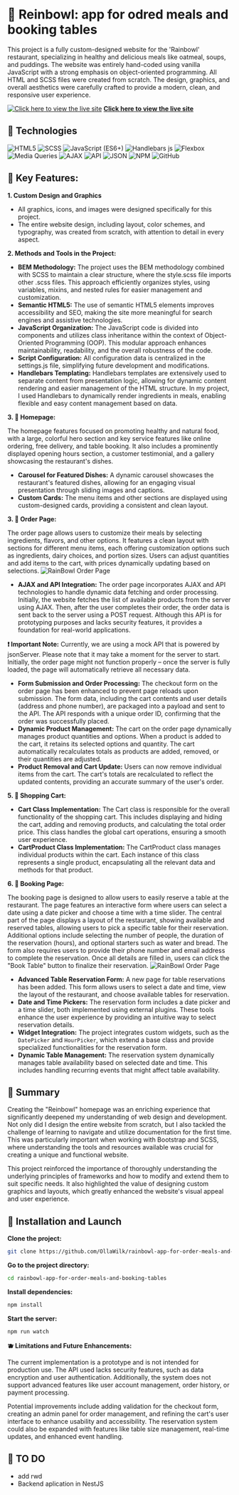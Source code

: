 # 🍉  Reinbowl: app for odred meals and booking tables

This project is a fully custom-designed website for the 'Rainbowl' restaurant, specializing in healthy and delicious meals like oatmeal, soups, and puddings. The website was entirely hand-coded using vanilla JavaScript with a strong emphasis on object-oriented programming. All HTML and SCSS files were created from scratch. The design, graphics, and overall aesthetics were carefully crafted to provide a modern, clean, and responsive user experience.

[![Click here to view the live site](src/images/image_2024-08-20_125829238.png)](https://rainbowl-ollawilk.vercel.app/#/home) 
**[Click here to view the live site](https://rainbowl-ollawilk.vercel.app/#/home)**


## 🍒  Technologies
![HTML5]( https://img.shields.io/badge/html5-%23E34F26.svg?style=for-the-badge&logo=html5&logoColor=white)
![SCSS]( https://img.shields.io/badge/SASS-hotpink.svg?style=for-the-badge&logo=SASS&logoColor=white)
![JavaScript (ES6+)](https://img.shields.io/badge/javascript-%23323330.svg?style=for-the-badge&logo=javascript&logoColor=%23F7DF1E)
![Handlebars js](https://img.shields.io/badge/Handlebars%20js-f0772b?style=for-the-badge&logo=handlebarsdotjs&logoColor=black)
![Flexbox](https://img.shields.io/badge/css-flexbox-%231572B6.svg?style=for-the-badge&logo=css3&logoColor=white)
![Media Queries](https://img.shields.io/badge/css-media%20queries-%231572B6.svg?style=for-the-badge&logo=css3&logoColor=white)
![AJAX](https://img.shields.io/badge/AJAX-20B2AA?style=for-the-badge)
![API](https://img.shields.io/badge/API-grey?style=for-the-badge)
![JSON](https://img.shields.io/badge/JSON-grey?style=for-the-badge)
![NPM](https://img.shields.io/badge/NPM-%23CB3837.svg?style=for-the-badge&logo=npm&logoColor=white)
![GitHub](https://img.shields.io/badge/github-%23121011.svg?style=for-the-badge&logo=github&logoColor=white)


## 🍏  Key Features:

**1. Custom Design and Graphics**

* All graphics, icons, and images were designed specifically for this project.
* The entire website design, including layout, color schemes, and typography, was created from scratch, with attention to detail in every aspect.

**2. Methods and Tools in the Project:**

* **BEM Methodology:**  The project uses the BEM methodology combined with SCSS to maintain a clear structure, where the style.scss file imports other .scss files. This approach efficiently organizes styles, using variables, mixins, and nested rules for easier management and customization.
* **Semantic HTML5:** The use of semantic HTML5 elements improves accessibility and SEO, making the site more meaningful for search engines and assistive technologies.
* **JavaScript Organization:** The JavaScript code is divided into components and utilizes class inheritance within the context of Object-Oriented Programming (OOP). This modular approach enhances maintainability, readability, and the overall robustness of the code.
* **Script Configuration:** All configuration data is centralized in the settings.js file, simplifying future development and modifications.
* **Handlebars Templating:** Handlebars templates are extensively used to separate content from presentation logic, allowing for dynamic content rendering and easier management of the HTML structure. In my project, I used Handlebars to dynamically render ingredients in meals, enabling flexible and easy content management based on data.

**3. 🍋 Homepage:**

The homepage features focused on promoting healthy and natural food, with a large, colorful hero section and key service features like online ordering, free delivery, and table booking. It also includes a prominently displayed opening hours section, a customer testimonial, and a gallery showcasing the restaurant's dishes.

* **Carousel for Featured Dishes:** A dynamic carousel showcases the restaurant's featured dishes, allowing for an engaging visual presentation through sliding images and captions.
* **Custom Cards:** The menu items and other sections are displayed using custom-designed cards, providing a consistent and clean layout.

**3. 🍈 Order Page:**

The order page allows users to customize their meals by selecting ingredients, flavors, and other options. It features a clean layout with sections for different menu items, each offering customization options such as ingredients, dairy choices, and portion sizes. Users can adjust quantities and add items to the cart, with prices dynamically updating based on selections.
![RainBowl Order Page](src/images/orderCart.png)

* **AJAX and API Integration:** The order page incorporates AJAX and API technologies to handle dynamic data fetching and order processing. Initially, the website fetches the list of available products from the server using AJAX. Then, after the user completes their order, the order data is sent back to the server using a POST request. Although this API is for prototyping purposes and lacks security features, it provides a foundation for real-world applications.
  
**❗ Important Note:** Currently, we are using a mock API that is powered by jsonServer. Please note that it may take a moment for the server to start. Initially, the order page might not function properly – once the server is fully loaded, the page will automatically retrieve all necessary data.

* **Form Submission and Order Processing:** The checkout form on the order page has been enhanced to prevent page reloads upon submission. The form data, including the cart contents and user details (address and phone number), are packaged into a payload and sent to the API. The API responds with a unique order ID, confirming that the order was successfully placed.
* **Dynamic Product Management:** The cart on the order page dynamically manages product quantities and options. When a product is added to the cart, it retains its selected options and quantity. The cart automatically recalculates totals as products are added, removed, or their quantities are adjusted.
* **Product Removal and Cart Update:** Users can now remove individual items from the cart. The cart's totals are recalculated to reflect the updated contents, providing an accurate summary of the user's order.

**5. 🥭  Shopping Cart:**

* **Cart Class Implementation:** The Cart class is responsible for the overall functionality of the shopping cart. This includes displaying and hiding the cart, adding and removing products, and calculating the total order price. This class handles the global cart operations, ensuring a smooth user experience.
* **CartProduct Class Implementation:** The CartProduct class manages individual products within the cart. Each instance of this class represents a single product, encapsulating all the relevant data and methods for that product.

**6. 🍇 Booking Page:**

The booking page is designed to allow users to easily reserve a table at the restaurant. The page features an interactive form where users can select a date using a date picker and choose a time with a time slider. The central part of the page displays a layout of the restaurant, showing available and reserved tables, allowing users to pick a specific table for their reservation. Additional options include selecting the number of people, the duration of the reservation (hours), and optional starters such as water and bread. The form also requires users to provide their phone number and email address to complete the reservation. Once all details are filled in, users can click the "Book Table" button to finalize their reservation.
![RainBowl Order Page](src/images/booking.png)

   * **Advanced Table Reservation Form:** A new page for table reservations has been added. This form allows users to select a date and time, view the layout of the restaurant, and choose available tables for reservation.
   * **Date and Time Pickers:** The reservation form includes a date picker and a time slider, both implemented using external plugins. These tools enhance the user experience by providing an intuitive way to select reservation details.
   * **Widget Integration:** The project integrates custom widgets, such as the `DatePicker` and `HourPicker`, which extend a base class and provide specialized functionalities for the reservation form.
   * **Dynamic Table Management:** The reservation system dynamically manages table availability based on selected date and time. This includes handling recurring events that might affect table availability.


## 🍓 Summary 

Creating the "Reinbowl" homepage was an enriching experience that significantly deepened my understanding of web design and development. Not only did I design the entire website from scratch, but I also tackled the challenge of learning to navigate and utilize documentation for the first time. This was particularly important when working with Bootstrap and SCSS, where understanding the tools and resources available was crucial for creating a unique and functional website.

This project reinforced the importance of thoroughly understanding the underlying principles of frameworks and how to modify and extend them to suit specific needs. It also highlighted the value of designing custom graphics and layouts, which greatly enhanced the website's visual appeal and user experience.


## 🍐  Installation and Launch

**Clone the project:**

 ```bash
git clone https://github.com/OllaWilk/rainbowl-app-for-order-meals-and-booking-tables.git
```

**Go to the project directory:**

 ```bash
cd rainbowl-app-for-order-meals-and-booking-tables
```

**Install dependencies:**

 ```bash
npm install
```

**Start the server:**

 ```bash
npm run watch
```


**🫐 Limitations and Future Enhancements:**

The current implementation is a prototype and is not intended for production use. The API used lacks security features, such as data encryption and user authentication. Additionally, the system does not support advanced features like user account management, order history, or payment processing.

Potential improvements include adding validation for the checkout form, creating an admin panel for order management, and refining the cart's user interface to enhance usability and accessibility. The reservation system could also be expanded with features like table size management, real-time updates, and enhanced event handling.

## 🍇 TO DO

* add rwd
* Backend aplication in NestJS

